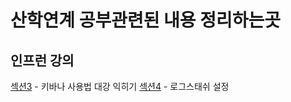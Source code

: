 # 산학연계 공부관련된 내용 정리하는곳

## 인프런 강의

[섹션3](inflearn/섹션3.md) - 키바나 사용법 대강 익히기
[섹션4](inflearn/섹션4.md) - 로그스태쉬 설정